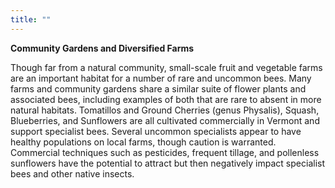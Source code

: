 ```yaml
---
title: ""
---
```


<b>Community Gardens and Diversified Farms</b>

Though far from a natural community, small-scale fruit and vegetable farms are an important habitat for a number of rare and uncommon bees. Many farms and community gardens share a similar suite of flower plants and associated bees, including examples of both that are rare to absent in more natural habitats. Tomatillos and Ground Cherries (genus Physalis), Squash, Blueberries, and Sunflowers are all cultivated commercially in Vermont and support specialist bees. Several uncommon specialists appear to have healthy populations on local farms, though caution is warranted. Commercial techniques such as pesticides, frequent tillage, and pollenless sunflowers have the potential to attract but then negatively impact specialist bees and other native insects.